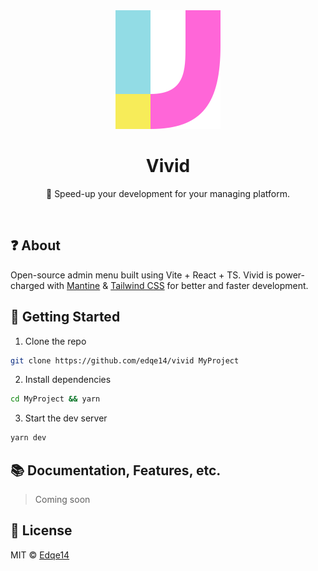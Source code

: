 <div align="center">
  <img src="./public/vivid.svg" />

  <br />

  <h1>Vivid</h1>

  <p>🦄 Speed-up your development for your managing platform.</p>
</div>

<br />

## ❓ About

Open-source admin menu built using Vite + React + TS. Vivid is power-charged with [Mantine](https://mantine.dev) & [Tailwind CSS](https://tailwindcss.com) for better and faster development.

## 🚀 Getting Started

1. Clone the repo

```bash
git clone https://github.com/edqe14/vivid MyProject
```

2. Install dependencies

```bash
cd MyProject && yarn
```

3. Start the dev server

```bash
yarn dev
```

## 📚 Documentation, Features, etc.

> Coming soon

## 📝 License

MIT © [Edqe14](https://github.com/edqe14)